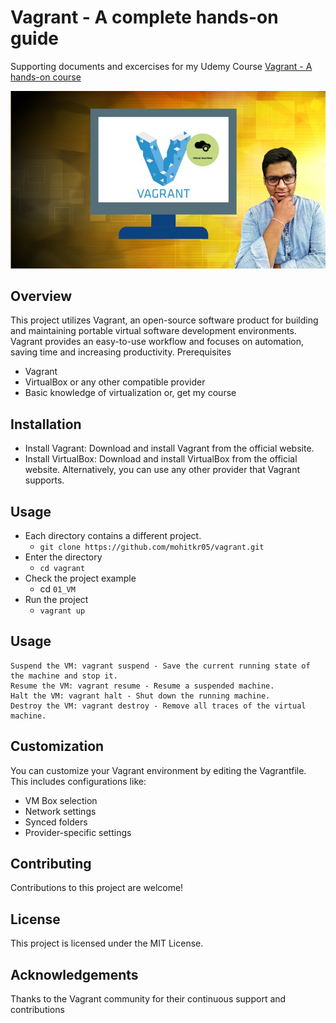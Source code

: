 <!-- Place this tag where you want the button to render. -->

# Vagrant - A complete hands-on guide

Supporting documents and excercises for my Udemy Course [Vagrant - A hands-on course](https://www.udemy.com/course/vagrant-the-ultimate-course/?referralCode=2371934957EB05DA38C2)

[![Vagrant - A complete hands on course](docs/5080200_7247.jpg)](https://www.udemy.com/course/vagrant-the-ultimate-course/?referralCode=2371934957EB05DA38C2)

## Overview

This project utilizes Vagrant, an open-source software product for building and maintaining portable virtual software development environments. Vagrant provides an easy-to-use workflow and focuses on automation, saving time and increasing productivity.
Prerequisites

- Vagrant
- VirtualBox or any other compatible provider
- Basic knowledge of virtualization
  or, get my course

## Installation

- Install Vagrant: Download and install Vagrant from the official website.
- Install VirtualBox: Download and install VirtualBox from the official website. Alternatively, you can use any other provider that Vagrant supports.

## Usage

- Each directory contains a different project.
  - `git clone https://github.com/mohitkr05/vagrant.git`
- Enter the directory
  - `cd vagrant`
- Check the project example
  - cd `01_VM`
- Run the project
  - `vagrant up`

## Usage

    Suspend the VM: vagrant suspend - Save the current running state of the machine and stop it.
    Resume the VM: vagrant resume - Resume a suspended machine.
    Halt the VM: vagrant halt - Shut down the running machine.
    Destroy the VM: vagrant destroy - Remove all traces of the virtual machine.

## Customization

You can customize your Vagrant environment by editing the Vagrantfile. This includes configurations like:

- VM Box selection
- Network settings
- Synced folders
- Provider-specific settings

## Contributing

Contributions to this project are welcome!

## License

This project is licensed under the MIT License.

## Acknowledgements

Thanks to the Vagrant community for their continuous support and contributions
